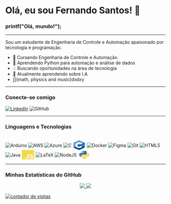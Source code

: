 # Olá, eu sou Fernando Santos! 👋
### printf("Olá, mundo!");

---

Sou um estudante de Engenharia de Controle e Automação apaixonado por tecnologia e programação.
- 🤖 Cursando Engenharia de Controle e Automação
- 🐍 Aprendendo Python para automação e análise de dados
- 💡 Buscando oportunidades na área de tecnologia
- 🌱 Atualmente aprendendo sobre I.A
- ∫∫(math, physics and music)dxdxy

---

### Conecte-se comigo
[![LinkedIn](https://img.shields.io/badge/LinkedIn-0077B5?style=for-the-badge&logo=linkedin&logoColor=white)](https://www.linkedin.com/in/fernando-alves-dos-santos-40555a259/)
![GitHub](https://img.shields.io/badge/GitHub-181717?style=for-the-badge&logo=github&logoColor=white)

---
### Linguagens e Tecnologias

<div style="display: inline_block"><br>
  <img align="center" alt="Arduino" height="30" width="40" src="https://cdn.jsdelivr.net/gh/devicons/devicon/icons/arduino/arduino-original-wordmark.svg">
  <img align="center" alt="AWS" height="30" width="40" src="https://cdn.jsdelivr.net/gh/devicons/devicon/icons/amazonwebservices/amazonwebservices-original-wordmark.svg">
  <img align="center" alt="Azure" height="30" width="40" src="https://cdn.jsdelivr.net/gh/devicons/devicon/icons/azure/azure-original-wordmark.svg">
  <img align="center" alt="C" height="30" width="40" src="https://cdn.jsdelivr.net/gh/devicons/devicon/icons/c/c-original.svg">
  <img align="center" alt="C++" height="30" width="40" src="https://raw.githubusercontent.com/devicons/devicon/master/icons/cplusplus/cplusplus-original.svg">
  <img align="center" alt="Docker" height="30" width="40" src="https://cdn.jsdelivr.net/gh/devicons/devicon/icons/docker/docker-original-wordmark.svg">
  <img align="center" alt="Figma" height="30" width="40" src="https://cdn.jsdelivr.net/gh/devicons/devicon/icons/figma/figma-original.svg">
  <img align="center" alt="Git" height="30" width="40" src="https://www.vectorlogo.zone/logos/git-scm/git-scm-icon.svg">
  <img align="center" alt="HTML5" height="30" width="40" src="https://cdn.jsdelivr.net/gh/devicons/devicon/icons/html5/html5-original-wordmark.svg">
  <img align="center" alt="Java" height="30" width="40" src="https://cdn.jsdelivr.net/gh/devicons/devicon/icons/java/java-original-wordmark.svg">
  <img align="center" alt="JavaScript" height="30" width="40" src="https://raw.githubusercontent.com/devicons/devicon/master/icons/javascript/javascript-plain.svg">
  <img align="center" alt="LaTeX" height="30" width="40" src="https://cdn.jsdelivr.net/gh/devicons/devicon/icons/latex/latex-original.svg">
  <img align="center" alt="NodeJS" height="30" width="40" src="https://cdn.jsdelivr.net/gh/devicons/devicon/icons/nodejs/nodejs-original-wordmark.svg">
  <img align="center" alt="Python" height="30" width="40" src="https://raw.githubusercontent.com/devicons/devicon/master/icons/python/python-original.svg">
</div>

---

### Minhas Estatísticas do GitHub

<div align="center">
  <a href="https://github.com/FernandoSantos113">
  <img height="180em" src="https://github-readme-stats.vercel.app/api?username=FernandoSantos113&show_icons=true&theme=dracula&include_all_commits=true&count_private=true"/>
  <img height="180em" src="https://github-readme-stats.vercel.app/api/top-langs/?username=ProjetoSites&layout=compact&langs_count=7&theme=dracula"/>
</div>

<p align="left">
  <img src="https://komarev.com/ghpvc/?username=FernandoSantos113&label=Profile%20views&color=0e75b6&style=flat" alt="contador de visitas" />
</p>
